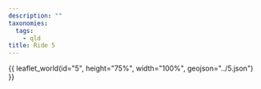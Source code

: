 ```yaml
---
description: ""
taxonomies:
  tags:
    - qld
title: Ride 5
---
```


{{ leaflet_world(id="5", height="75%", width="100%", geojson="../5.json") }}
